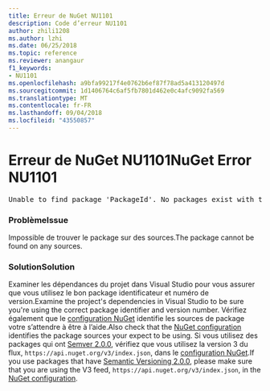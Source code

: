 ```yaml
---
title: Erreur de NuGet NU1101
description: Code d’erreur NU1101
author: zhili1208
ms.author: lzhi
ms.date: 06/25/2018
ms.topic: reference
ms.reviewer: anangaur
f1_keywords:
- NU1101
ms.openlocfilehash: a9bfa99217f4e0762b6ef87f78ad5a413120497d
ms.sourcegitcommit: 1d1406764c6af5fb7801d462e0c4afc9092fa569
ms.translationtype: MT
ms.contentlocale: fr-FR
ms.lasthandoff: 09/04/2018
ms.locfileid: "43550857"
---
```

# <a name="nuget-error-nu1101"></a><span data-ttu-id="928dc-103">Erreur de NuGet NU1101</span><span class="sxs-lookup"><span data-stu-id="928dc-103">NuGet Error NU1101</span></span>

<pre>Unable to find package 'PackageId'. No packages exist with this id in source(s): 'sourceA', 'sourceB', 'sourceC'</pre>

### <a name="issue"></a><span data-ttu-id="928dc-104">Problème</span><span class="sxs-lookup"><span data-stu-id="928dc-104">Issue</span></span>
<span data-ttu-id="928dc-105">Impossible de trouver le package sur des sources.</span><span class="sxs-lookup"><span data-stu-id="928dc-105">The package cannot be found on any sources.</span></span>

### <a name="solution"></a><span data-ttu-id="928dc-106">Solution</span><span class="sxs-lookup"><span data-stu-id="928dc-106">Solution</span></span>
<span data-ttu-id="928dc-107">Examiner les dépendances du projet dans Visual Studio pour vous assurer que vous utilisez le bon package identificateur et numéro de version.</span><span class="sxs-lookup"><span data-stu-id="928dc-107">Examine the project's dependencies in Visual Studio to be sure you're using the correct package identifier and version number.</span></span> <span data-ttu-id="928dc-108">Vérifiez également que le [configuration NuGet](../../consume-packages/Configuring-NuGet-Behavior.md) identifie les sources de package votre s’attendre à être à l’aide.</span><span class="sxs-lookup"><span data-stu-id="928dc-108">Also check that the [NuGet configuration](../../consume-packages/Configuring-NuGet-Behavior.md) identifies the package sources your expect to be using.</span></span> <span data-ttu-id="928dc-109">Si vous utilisez des packages qui ont [Semver 2.0.0](../../reference/package-versioning.md#semantic-versioning-200), vérifiez que vous utilisez la version 3 du flux, `https://api.nuget.org/v3/index.json`, dans le [configuration NuGet](../../consume-packages/Configuring-NuGet-Behavior.md).</span><span class="sxs-lookup"><span data-stu-id="928dc-109">If you use packages that have [Semantic Versioning 2.0.0](../../reference/package-versioning.md#semantic-versioning-200), please make sure that you are using the V3 feed, `https://api.nuget.org/v3/index.json`, in the [NuGet configuration](../../consume-packages/Configuring-NuGet-Behavior.md).</span></span>
